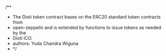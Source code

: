 /**
 * The Dioti token contract bases on the ERC20 standard token contracts from
 * open-zeppelin and is extended by functions to issue tokens as needed by the
 * Dioti ICO.
 * authors: Yuda Chandra Wiguna
 * */
